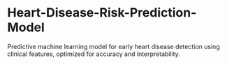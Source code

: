 # Heart-Disease-Risk-Prediction-Model
Predictive machine learning model for early heart disease detection using clinical features, optimized for accuracy and interpretability.
